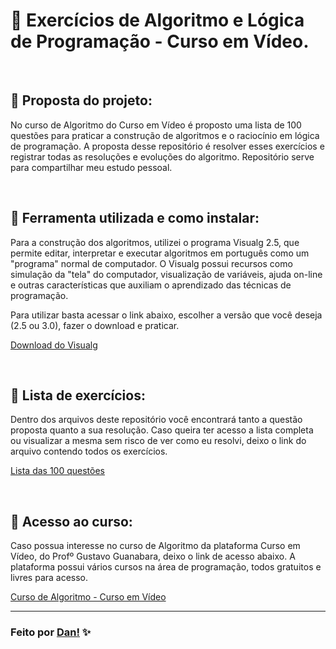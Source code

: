 # 📂 Exercícios de Algoritmo e Lógica de Programação - Curso em Vídeo. 
<br>

## 📌 Proposta do projeto:

No curso de Algoritmo do Curso em Vídeo é proposto uma lista de 100 questões para praticar a construção de algoritmos e o raciocínio em lógica de programação.
A proposta desse repositório é resolver esses exercícios e registrar todas as resoluções e evoluções do algoritmo. 
Repositório serve para compartilhar meu estudo pessoal.

<br>

## 📌 Ferramenta utilizada e como instalar:

Para a construção dos algoritmos, utilizei o programa Visualg 2.5, que permite editar, interpretar e executar algoritmos em português como um "programa" normal de computador.
O Visualg possui recursos como simulação da "tela" do computador, visualização de variáveis, ajuda on-line e outras características que auxiliam o aprendizado das técnicas de programação.

Para utilizar basta acessar o link abaixo, escolher a versão que você deseja (2.5 ou 3.0), fazer o download e praticar.

[Download do Visualg](https://dicasdeprogramacao.com.br/download-visualg/)

<br>

## 📌 Lista de exercícios:

Dentro dos arquivos deste repositório você encontrará tanto a questão proposta quanto a sua resolução. Caso queira ter acesso a lista completa ou visualizar a mesma sem risco de ver como eu resolvi, deixo o link do arquivo contendo todos os exercícios.

[Lista das 100 questões](https://www.cursoemvideo.com/wp-content/uploads/2020/10/Exerci%CC%81cios-de-Algoritmos-1-100.pdf)

<br>

## 📌 Acesso ao curso:

Caso possua interesse no curso de Algoritmo da plataforma Curso em Vídeo, do Profº Gustavo Guanabara, deixo o link de acesso abaixo. 
A plataforma possui vários cursos na área de programação, todos gratuitos e livres para acesso. 

[Curso de Algoritmo - Curso em Vídeo](https://www.cursoemvideo.com/curso/curso-de-algoritmo/)

---

### Feito por [Dan!](https://github.com/danvasquesc) ✨
